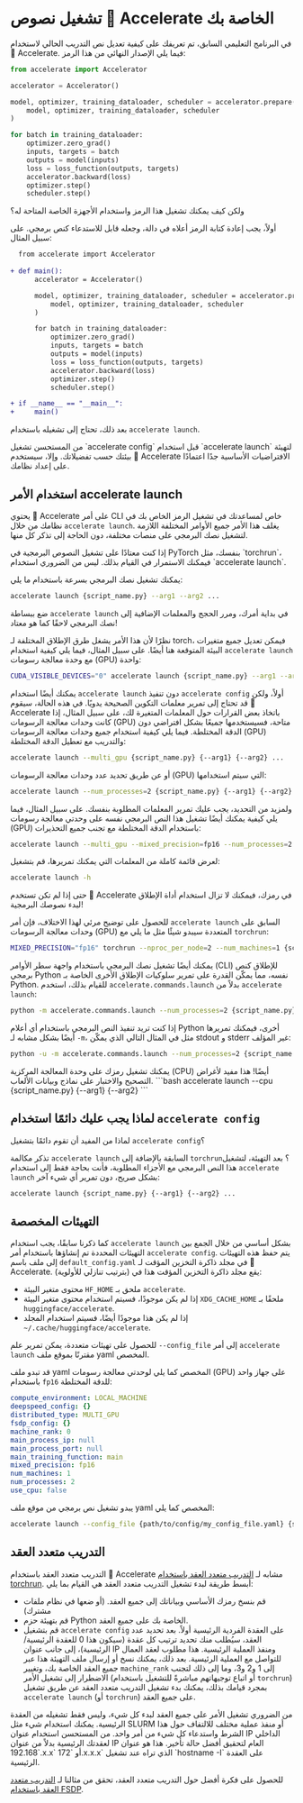 # تشغيل نصوص 🤗 Accelerate الخاصة بك
في البرنامج التعليمي السابق، تم تعريفك على كيفية تعديل نص التدريب الحالي لاستخدام 🤗 Accelerate.
فيما يلي الإصدار النهائي من هذا الرمز:

```python
from accelerate import Accelerator

accelerator = Accelerator()

model, optimizer, training_dataloader, scheduler = accelerator.prepare(
    model, optimizer, training_dataloader, scheduler
)

for batch in training_dataloader:
    optimizer.zero_grad()
    inputs, targets = batch
    outputs = model(inputs)
    loss = loss_function(outputs, targets)
    accelerator.backward(loss)
    optimizer.step()
    scheduler.step()
```

ولكن كيف يمكنك تشغيل هذا الرمز واستخدام الأجهزة الخاصة المتاحة له؟

أولاً، يجب إعادة كتابة الرمز أعلاه في دالة، وجعله قابل للاستدعاء كنص برمجي. على سبيل المثال:

```diff
  from accelerate import Accelerator
  
+ def main():
      accelerator = Accelerator()

      model, optimizer, training_dataloader, scheduler = accelerator.prepare(
          model, optimizer, training_dataloader, scheduler
      )

      for batch in training_dataloader:
          optimizer.zero_grad()
          inputs, targets = batch
          outputs = model(inputs)
          loss = loss_function(outputs, targets)
          accelerator.backward(loss)
          optimizer.step()
          scheduler.step()

+ if __name__ == "__main__":
+     main()
```

بعد ذلك، تحتاج إلى تشغيله باستخدام `accelerate launch`.

<Tip warning={true}>
من المستحسن تشغيل `accelerate config` قبل استخدام `accelerate launch` لتهيئة بيئتك حسب تفضيلاتك.
وإلا، سيستخدم 🤗 Accelerate الافتراضيات الأساسية جدًا اعتمادًا على إعداد نظامك.
</Tip>

## استخدام الأمر accelerate launch
يحتوي 🤗 Accelerate على أمر CLI خاص لمساعدتك في تشغيل الرمز الخاص بك في نظامك من خلال `accelerate launch`.
يغلف هذا الأمر جميع الأوامر المختلفة اللازمة لتشغيل نصك البرمجي على منصات مختلفة، دون الحاجة إلى تذكر كل منها.

<Tip>
إذا كنت معتادًا على تشغيل النصوص البرمجية في PyTorch بنفسك، مثل `torchrun`، فيمكنك الاستمرار في القيام بذلك. ليس من الضروري استخدام `accelerate launch`.
</Tip>

يمكنك تشغيل نصك البرمجي بسرعة باستخدام ما يلي:

```bash
accelerate launch {script_name.py} --arg1 --arg2 ...
```

ضع ببساطة `accelerate launch` في بداية أمرك، ومرر الحجج والمعلمات الإضافية إلى نصك البرمجي لاحقًا كما هو معتاد!

نظرًا لأن هذا الأمر يشغل طرق الإطلاق المختلفة لـ torch، فيمكن تعديل جميع متغيرات البيئة المتوقعة هنا أيضًا.
على سبيل المثال، فيما يلي كيفية استخدام `accelerate launch` مع وحدة معالجة رسومات (GPU) واحدة:

```bash
CUDA_VISIBLE_DEVICES="0" accelerate launch {script_name.py} --arg1 --arg2 ...
```

يمكنك أيضًا استخدام `accelerate launch` دون تنفيذ `accelerate config` أولاً، ولكن قد تحتاج إلى تمرير معلمات التكوين الصحيحة يدويًا.
في هذه الحالة، سيقوم 🤗 Accelerate باتخاذ بعض القرارات حول المعلمات المتغيرة لك، على سبيل المثال، إذا كانت وحدات معالجة الرسومات (GPU) متاحة، فسيستخدمها جميعًا بشكل افتراضي دون الدقة المختلطة.
فيما يلي كيفية استخدام جميع وحدات معالجة الرسومات (GPU) والتدريب مع تعطيل الدقة المختلطة:

```bash
accelerate launch --multi_gpu {script_name.py} {--arg1} {--arg2} ...
```

أو عن طريق تحديد عدد وحدات معالجة الرسومات (GPU) التي سيتم استخدامها:

```bash
accelerate launch --num_processes=2 {script_name.py} {--arg1} {--arg2} ...
```

ولمزيد من التحديد، يجب عليك تمرير المعلمات المطلوبة بنفسك. على سبيل المثال، فيما يلي كيفية
يمكنك أيضًا تشغيل هذا النص البرمجي نفسه على وحدتي معالجة رسومات (GPU) باستخدام الدقة المختلطة مع تجنب جميع التحذيرات:

```bash
accelerate launch --multi_gpu --mixed_precision=fp16 --num_processes=2 {script_name.py} {--arg1} {--arg2} ...
```

لعرض قائمة كاملة من المعلمات التي يمكنك تمريرها، قم بتشغيل:

```bash
accelerate launch -h
```

<Tip>
حتى إذا لم تكن تستخدم 🤗 Accelerate في رمزك، فيمكنك لا تزال استخدام أداة الإطلاق لبدء نصوصك البرمجية!
</Tip>

للحصول على توضيح مرئي لهذا الاختلاف، فإن أمر `accelerate launch` السابق على وحدات معالجة الرسومات (GPU) المتعددة سيبدو شيئًا مثل ما يلي مع `torchrun`:

```bash
MIXED_PRECISION="fp16" torchrun --nproc_per_node=2 --num_machines=1 {script_name.py} {--arg1} {--arg2} ...
```

يمكنك أيضًا تشغيل نصك البرمجي باستخدام واجهة سطر الأوامر (CLI) للإطلاق كنص برمجي Python نفسه، مما يمكّن القدرة على تمرير سلوكيات الإطلاق الأخرى الخاصة بـ Python. للقيام بذلك، استخدم `accelerate.commands.launch` بدلاً من `accelerate launch`:

```bash
python -m accelerate.commands.launch --num_processes=2 {script_name.py} {--arg1} {--arg2}
```

إذا كنت تريد تنفيذ النص البرمجي باستخدام أي أعلام Python أخرى، فيمكنك تمريرها أيضًا بشكل مشابه لـ `-m`، مثل
في المثال التالي الذي يمكّن stdout و stderr غير المؤلف:

```bash
python -u -m accelerate.commands.launch --num_processes=2 {script_name.py} {--arg1} {--arg2}
```

<Tip>
يمكنك تشغيل رمزك على وحدة المعالجة المركزية (CPU) أيضًا! هذا مفيد لأغراض التصحيح والاختبار على نماذج وبيانات الألعاب.
```bash
accelerate launch --cpu {script_name.py} {--arg1} {--arg2}
```
</Tip>

## لماذا يجب عليك دائمًا استخدام `accelerate config`
لماذا من المفيد أن تقوم دائمًا بتشغيل `accelerate config`؟

تذكر مكالمة `accelerate launch` السابقة بالإضافة إلى `torchrun`؟
بعد التهيئة، لتشغيل هذا النص البرمجي مع الأجزاء المطلوبة، فأنت بحاجة فقط إلى استخدام `accelerate launch` بشكل صريح، دون تمرير أي شيء آخر:

```bash
accelerate launch {script_name.py} {--arg1} {--arg2} ...
```

## التهيئات المخصصة
كما ذكرنا سابقًا، يجب استخدام `accelerate launch` بشكل أساسي من خلال الجمع بين التهيئات المحددة
تم إنشاؤها باستخدام أمر `accelerate config`. يتم حفظ هذه التهيئات إلى ملف باسم `default_config.yaml` في مجلد ذاكرة التخزين المؤقت لـ 🤗 Accelerate.
يقع مجلد ذاكرة التخزين المؤقت هذا في (بترتيب تنازلي للأولوية):

- محتوى متغير البيئة `HF_HOME` ملحق بـ `accelerate`.
- إذا لم يكن موجودًا، فسيتم استخدام محتوى متغير البيئة `XDG_CACHE_HOME` ملحقًا بـ
`huggingface/accelerate`.
- إذا لم يكن هذا موجودًا أيضًا، فسيتم استخدام المجلد `~/.cache/huggingface/accelerate`.

للحصول على تهيئات متعددة، يمكن تمرير علم `--config_file` إلى أمر `accelerate launch` مقترنًا
بموقع ملف yaml المخصص.

قد تبدو ملف yaml المخصص كما يلي لوحدتي معالجة رسومات (GPU) على جهاز واحد باستخدام `fp16` للدقة المختلطة:

```yaml
compute_environment: LOCAL_MACHINE
deepspeed_config: {}
distributed_type: MULTI_GPU
fsdp_config: {}
machine_rank: 0
main_process_ip: null
main_process_port: null
main_training_function: main
mixed_precision: fp16
num_machines: 1
num_processes: 2
use_cpu: false
```

يبدو تشغيل نص برمجي من موقع ملف yaml المخصص كما يلي:

```bash
accelerate launch --config_file {path/to/config/my_config_file.yaml} {script_name.py} {--arg1} {--arg2} ...
```

## التدريب متعدد العقد
التدريب متعدد العقد باستخدام 🤗 Accelerate مشابه لـ [التدريب متعدد العقد باستخدام torchrun](https://pytorch.org/tutorials/intermediate/ddp_series_multinode.html). أبسط طريقة لبدء تشغيل التدريب متعدد العقد هي القيام بما يلي:

- قم بنسخ رمزك الأساسي وبياناتك إلى جميع العقد. (أو ضعها في نظام ملفات مشترك)
- قم بتهيئة حزم Python الخاصة بك على جميع العقد.
- قم بتشغيل `accelerate config` على العقدة الفردية الرئيسية أولاً. بعد تحديد عدد العقد، سيُطلب منك تحديد ترتيب كل عقدة (سيكون هذا 0 للعقدة الرئيسية/الرئيسية)، إلى جانب عنوان IP ومنفذ العملية الرئيسية. هذا مطلوب لعقد العمال للتواصل مع العملية الرئيسية. بعد ذلك، يمكنك نسخ أو إرسال ملف التهيئة هذا عبر جميع العقد الخاصة بك، وتغيير `machine_rank` إلى 1 و2 و3، وما إلى ذلك لتجنب الاضطرار إلى تشغيل الأمر (أو اتباع توجيهاتهم مباشرةً للتشغيل باستخدام `torchrun`)
بمجرد قيامك بذلك، يمكنك بدء تشغيل التدريب متعدد العقد عن طريق تشغيل `accelerate launch` (أو `torchrun`) على جميع العقد.

<Tip>
من الضروري تشغيل الأمر على جميع العقد لبدء كل شيء، وليس فقط تشغيله من العقدة الرئيسية. يمكنك استخدام شيء مثل SLURM أو منفذ عملية مختلف للالتفاف حول هذا الشرط واستدعاء كل شيء من أمر واحد.
</Tip>

<Tip>
من المستحسن استخدام عنوان IP الداخلي لعقدتك الرئيسية بدلاً من عنوان IP العام لتحقيق أفضل حالة تأخير. هذا هو عنوان `192.168.x.x` أو `172.x.x.x` الذي تراه عند تشغيل `hostname -I` على العقدة الرئيسية.
</Tip>

للحصول على فكرة أفضل حول التدريب متعدد العقد، تحقق من مثالنا لـ [التدريب متعدد العقد باستخدام FSDP](https://huggingface.co/blog/ram-efficient-pytorch-fsdp).